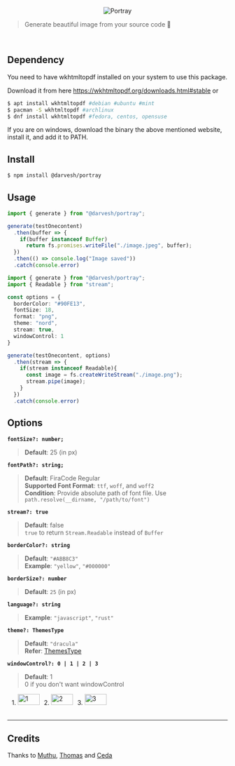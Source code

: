 <p align="center">
  <img src="https://img.techpowerup.org/201102/logo402.png" alt="Portray"/>
</p>


> Generate beautiful image from your source code :night_with_stars:

<br/>

## Dependency

  You need to have wkhtmltopdf installed on your system to use this package. 
  
  Download it from here https://wkhtmltopdf.org/downloads.html#stable or
  ```sh
  $ apt install wkhtmltopdf #debian #ubuntu #mint
  $ pacman -S wkhtmltopdf #archlinux
  $ dnf install wkhtmltopdf #fedora, centos, opensuse
  ```
  If you are on windows, download the binary the above mentioned website, install it, and add it to PATH.


## Install

```sh
$ npm install @darvesh/portray
```

## Usage

```TypeScript
import { generate } from "@darvesh/portray";

generate(testOnecontent)
  .then(buffer => {
    if(buffer instanceof Buffer) 
      return fs.promises.writeFile("./image.jpeg", buffer);
  })
  .then(() => console.log("Image saved"))
  .catch(console.error)

```

```TypeScript
import { generate } from "@darvesh/portray";
import { Readable } from "stream";

const options = {
  borderColor: "#90FE13",
  fontSize: 18,
  format: "png",
  theme: "nord",
  stream: true,
  windowControl: 1
}

generate(testOnecontent, options)
  .then(stream => {
    if(stream instanceof Readable){
      const image = fs.createWriteStream("./image.png");
      stream.pipe(image); 
    }
  })
  .catch(console.error)

```

## Options

**`fontSize?: number;`**
> **Default**: 25  (in px)

**`fontPath?: string;`**
> **Default**: FiraCode Regular\
> **Supported Font Format**: `ttf`, `woff`, and `woff2`\
> **Condition**: Provide absolute path of font file. Use `path.resolve(__dirname, "/path/to/font")`

**`stream?: true`**
> **Default**: false\
> `true` to return `Stream.Readable` instead of `Buffer`

**`borderColor?: string`**
> **Default**: `"#ABB8C3"`\
> **Example**: `"yellow"`, `"#000000"`

**`borderSize?: number`**
> **Default**: `25` (in px)

**`language?: string`**
> **Example**: `"javascript"`, `"rust"`

**`theme?: ThemesType`**
> **Default**: `"dracula"`\
> **Refer**: [ThemesType](https://github.com/darvesh/portray/blob/master/src/template/cssTheme.ts)

**`windowControl?: 0 | 1 | 2 | 3`**
> **Default**: 1\
> 0 if you don't want windowControl 
<div style="display: flex;">
  <span style="margin-left: 10px;"> 
    1. <img src="https://img.techpowerup.org/201102/windowcontrol1.png" height="25px" width="50px" alt="1"/> 
  </span>
  <span style="margin-left: 10px;"> 
    2. <img src="https://img.techpowerup.org/201102/windowcontrol2.png" height="25px" width="50px" alt="2"/>
  </span>
  <span style="margin-left: 10px;"> 
    3. <img src="https://img.techpowerup.org/201102/windowcontrol3.png" height="25px" width="50px" alt="3"/> 
  </span>
</div>
<br/>
<hr/>

## Credits
Thanks to [Muthu](https://github.com/mkrhere), [Thomas](https://github.com/trgwii) and [Ceda](https://github.com/ceda-ei)